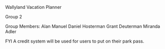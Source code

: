 Wallyland Vacation Planner

Group 2

Group Members:
Alan Manuel Daniel Hosterman Grant Deuterman Miranda Adler

FYI
A credit system will be used for users to put on their park pass.


